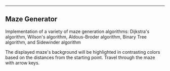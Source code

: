 ------------------------------------------------------------------------
Maze Generator
------------------------------------------------------------------------

Implementation of a variety of maze generation algorithms:
Dijkstra's algorithm, Wilson's algorithm, Aldous-Broder algorithm, Binary Tree algorithm, and Sidewinder algorithm

The displayed maze's background will be highlighted in contrasting colors based on the distances from the starting point. Travel through the maze with arrow keys. 
